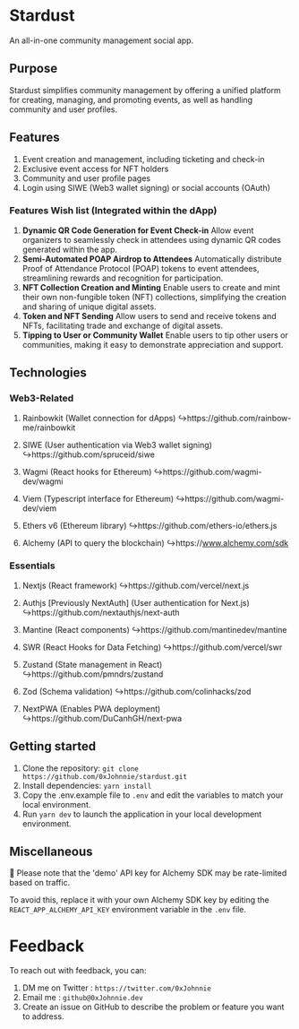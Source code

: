 # Stardust

An all-in-one community management social app.

## Purpose

Stardust simplifies community management by offering a unified platform for creating, managing, and promoting events, as well as handling community and user profiles.

## Features

1. Event creation and management, including ticketing and check-in
2. Exclusive event access for NFT holders
3. Community and user profile pages
4. Login using SIWE (Web3 wallet signing) or social accounts (OAuth)

### Features Wish list (Integrated within the dApp)

1. **Dynamic QR Code Generation for Event Check-in**
   Allow event organizers to seamlessly check in attendees using dynamic QR codes generated within the app.
2. **Semi-Automated POAP Airdrop to Attendees**
   Automatically distribute Proof of Attendance Protocol (POAP) tokens to event attendees, streamlining rewards and recognition for participation.
3. **NFT Collection Creation and Minting**
   Enable users to create and mint their own non-fungible token (NFT) collections, simplifying the creation and sharing of unique digital assets.
4. **Token and NFT Sending**
   Allow users to send and receive tokens and NFTs, facilitating trade and exchange of digital assets.
5. **Tipping to User or Community Wallet**
   Enable users to tip other users or communities, making it easy to demonstrate appreciation and support.

## Technologies

### Web3-Related

1. Rainbowkit (Wallet connection for dApps)
   ↪️https://github.com/rainbow-me/rainbowkit

2. SIWE (User authentication via Web3 wallet signing)
   ↪️https://github.com/spruceid/siwe

3. Wagmi (React hooks for Ethereum)
   ↪️https://github.com/wagmi-dev/wagmi

4. Viem (Typescript interface for Ethereum)
   ↪️https://github.com/wagmi-dev/viem

5. Ethers v6 (Ethereum library)
   ↪️https://github.com/ethers-io/ethers.js

6. Alchemy (API to query the blockchain)
   ↪️https://www.alchemy.com/sdk

### Essentials

1. Nextjs (React framework)
   ↪️https://github.com/vercel/next.js

2. Authjs [Previously NextAuth] (User authentication for Next.js)
   ↪️https://github.com/nextauthjs/next-auth

3. Mantine (React components)
   ↪️https://github.com/mantinedev/mantine

4. SWR (React Hooks for Data Fetching)
   ↪️https://github.com/vercel/swr

5. Zustand (State management in React)
   ↪️https://github.com/pmndrs/zustand

6. Zod (Schema validation)
   ↪️https://github.com/colinhacks/zod

7. NextPWA (Enables PWA deployment)
   ↪️https://github.com/DuCanhGH/next-pwa

## Getting started

1. Clone the repository: `git clone https://github.com/0xJohnnie/stardust.git`
2. Install dependencies: `yarn install`
3. Copy the .env.example file to `.env` and edit the variables to match your local environment.
4. Run `yarn dev` to launch the application in your local development environment.

## Miscellaneous

🚧 Please note that the 'demo' API key for Alchemy SDK may be rate-limited based on traffic.

To avoid this, replace it with your own Alchemy SDK key by editing the `REACT_APP_ALCHEMY_API_KEY` environment variable in the `.env` file.

# Feedback

To reach out with feedback, you can:

1. DM me on Twitter : `https://twitter.com/0xJohnnie`
2. Email me : `github@0xJohnnie.dev`
3. Create an issue on GitHub to describe the problem or feature you want to address.
